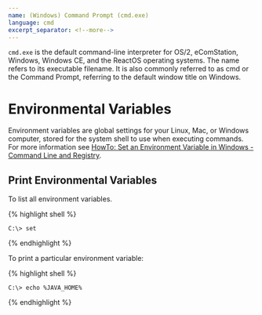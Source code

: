```yaml
---
name: (Windows) Command Prompt (cmd.exe)
language: cmd
excerpt_separator: <!--more-->
---
```


`cmd.exe` is the default command-line interpreter for OS/2, eComStation, Windows, Windows CE, and the ReactOS operating systems. The name refers to its executable filename. It is also commonly referred to as cmd or the Command Prompt, referring to the default window title on Windows.
<!--more-->

# Environmental Variables

Environment variables are global settings for your Linux, Mac, or Windows computer, stored for the system shell to use when executing commands. For more information see [HowTo: Set an Environment Variable in Windows - Command Line and Registry](http://www.dowdandassociates.com/blog/content/howto-set-an-environment-variable-in-windows-command-line-and-registry/).

## Print Environmental Variables

To list all environment variables.

{% highlight shell %}

    C:\> set
   
{% endhighlight %}

To print a particular environment variable:

{% highlight shell %}

    C:\> echo %JAVA_HOME%
   
{% endhighlight %}

